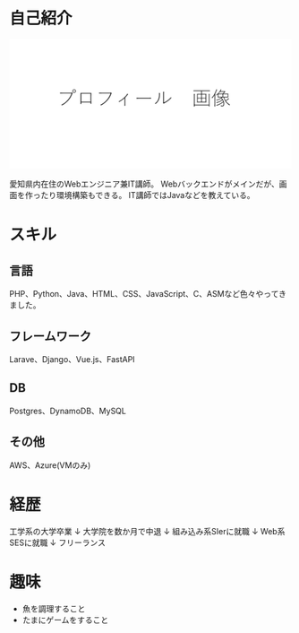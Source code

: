 # 自己紹介
![プロフィール画像](src\components\img\pforile.png "サンプル")

愛知県内在住のWebエンジニア兼IT講師。
Webバックエンドがメインだが、画面を作ったり環境構築もできる。
IT講師ではJavaなどを教えている。

# スキル
## 言語
PHP、Python、Java、HTML、CSS、JavaScript、C、ASMなど色々やってきました。

## フレームワーク
Larave、Django、Vue.js、FastAPI

## DB
Postgres、DynamoDB、MySQL

## その他
AWS、Azure(VMのみ)

# 経歴
工学系の大学卒業
↓
大学院を数か月で中退
↓
組み込み系SIerに就職
↓
Web系SESに就職
↓
フリーランス


# 趣味
* 魚を調理すること
* たまにゲームをすること

